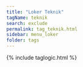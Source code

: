 ```yaml
---
title: "Loker Teknik"
tagName: teknik
search: exclude
permalink: tag_teknik.html
sidebar: menu_loker
folder: tags
---
```

{% include taglogic.html %}